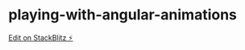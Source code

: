 # playing-with-angular-animations

[Edit on StackBlitz ⚡️](https://stackblitz.com/edit/playing-with-angular-animations)